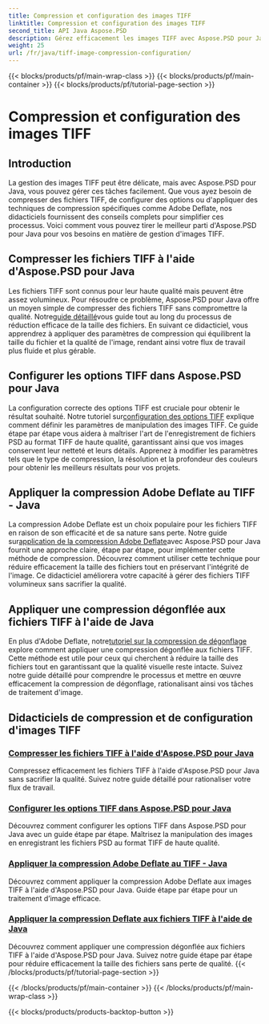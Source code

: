 ```yaml
---
title: Compression et configuration des images TIFF
linktitle: Compression et configuration des images TIFF
second_title: API Java Aspose.PSD
description: Gérez efficacement les images TIFF avec Aspose.PSD pour Java. Apprenez à compresser, configurer et appliquer la compression Adobe Deflate aux fichiers TIFF grâce à nos didacticiels étape par étape.
weight: 25
url: /fr/java/tiff-image-compression-configuration/
---
```


{{< blocks/products/pf/main-wrap-class >}}
{{< blocks/products/pf/main-container >}}
{{< blocks/products/pf/tutorial-page-section >}}

# Compression et configuration des images TIFF

## Introduction

La gestion des images TIFF peut être délicate, mais avec Aspose.PSD pour Java, vous pouvez gérer ces tâches facilement. Que vous ayez besoin de compresser des fichiers TIFF, de configurer des options ou d'appliquer des techniques de compression spécifiques comme Adobe Deflate, nos didacticiels fournissent des conseils complets pour simplifier ces processus. Voici comment vous pouvez tirer le meilleur parti d'Aspose.PSD pour Java pour vos besoins en matière de gestion d'images TIFF.

## Compresser les fichiers TIFF à l'aide d'Aspose.PSD pour Java

 Les fichiers TIFF sont connus pour leur haute qualité mais peuvent être assez volumineux. Pour résoudre ce problème, Aspose.PSD pour Java offre un moyen simple de compresser des fichiers TIFF sans compromettre la qualité. Notre[guide détaillé](./compress-tiff-files/)vous guide tout au long du processus de réduction efficace de la taille des fichiers. En suivant ce didacticiel, vous apprendrez à appliquer des paramètres de compression qui équilibrent la taille du fichier et la qualité de l'image, rendant ainsi votre flux de travail plus fluide et plus gérable.

## Configurer les options TIFF dans Aspose.PSD pour Java

 La configuration correcte des options TIFF est cruciale pour obtenir le résultat souhaité. Notre tutoriel sur[configuration des options TIFF](./configure-tiff-options/) explique comment définir les paramètres de manipulation des images TIFF. Ce guide étape par étape vous aidera à maîtriser l'art de l'enregistrement de fichiers PSD au format TIFF de haute qualité, garantissant ainsi que vos images conservent leur netteté et leurs détails. Apprenez à modifier les paramètres tels que le type de compression, la résolution et la profondeur des couleurs pour obtenir les meilleurs résultats pour vos projets.

## Appliquer la compression Adobe Deflate au TIFF - Java

 La compression Adobe Deflate est un choix populaire pour les fichiers TIFF en raison de son efficacité et de sa nature sans perte. Notre guide sur[application de la compression Adobe Deflate](./apply-adobe-deflate-compression-tiff/)avec Aspose.PSD pour Java fournit une approche claire, étape par étape, pour implémenter cette méthode de compression. Découvrez comment utiliser cette technique pour réduire efficacement la taille des fichiers tout en préservant l'intégrité de l'image. Ce didacticiel améliorera votre capacité à gérer des fichiers TIFF volumineux sans sacrifier la qualité.

## Appliquer une compression dégonflée aux fichiers TIFF à l'aide de Java

 En plus d'Adobe Deflate, notre[tutoriel sur la compression de dégonflage](./apply-deflate-compression-tiff-files/) explore comment appliquer une compression dégonflée aux fichiers TIFF. Cette méthode est utile pour ceux qui cherchent à réduire la taille des fichiers tout en garantissant que la qualité visuelle reste intacte. Suivez notre guide détaillé pour comprendre le processus et mettre en œuvre efficacement la compression de dégonflage, rationalisant ainsi vos tâches de traitement d'image.

## Didacticiels de compression et de configuration d'images TIFF
### [Compresser les fichiers TIFF à l'aide d'Aspose.PSD pour Java](./compress-tiff-files/)
Compressez efficacement les fichiers TIFF à l'aide d'Aspose.PSD pour Java sans sacrifier la qualité. Suivez notre guide détaillé pour rationaliser votre flux de travail.
### [Configurer les options TIFF dans Aspose.PSD pour Java](./configure-tiff-options/)
Découvrez comment configurer les options TIFF dans Aspose.PSD pour Java avec un guide étape par étape. Maîtrisez la manipulation des images en enregistrant les fichiers PSD au format TIFF de haute qualité.
### [Appliquer la compression Adobe Deflate au TIFF - Java](./apply-adobe-deflate-compression-tiff/)
Découvrez comment appliquer la compression Adobe Deflate aux images TIFF à l'aide d'Aspose.PSD pour Java. Guide étape par étape pour un traitement d’image efficace.
### [Appliquer la compression Deflate aux fichiers TIFF à l'aide de Java](./apply-deflate-compression-tiff-files/)
Découvrez comment appliquer une compression dégonflée aux fichiers TIFF à l'aide d'Aspose.PSD pour Java. Suivez notre guide étape par étape pour réduire efficacement la taille des fichiers sans perte de qualité.
{{< /blocks/products/pf/tutorial-page-section >}}

{{< /blocks/products/pf/main-container >}}
{{< /blocks/products/pf/main-wrap-class >}}

{{< blocks/products/products-backtop-button >}}
